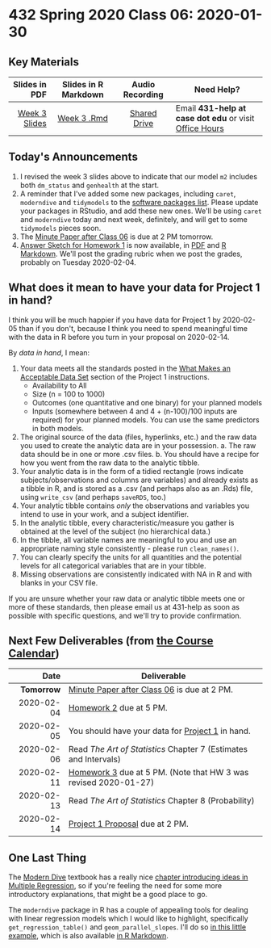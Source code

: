 # 432 Spring 2020 Class 06: 2020-01-30

## Key Materials

Slides in PDF | Slides in R Markdown | Audio Recording | Need Help?
------------: | :------------------: | :--------------: | ---------------------------
[Week 3 Slides](https://github.com/THOMASELOVE/2020-432/blob/master/classes/class06/432_2020_week03.pdf) | [Week 3 .Rmd](https://github.com/THOMASELOVE/2020-432/blob/master/classes/class06/432_2020_week03.Rmd) | [Shared Drive](http://bit.ly/432-2020-audio) | Email **431-help at case dot edu** or visit [Office Hours](https://github.com/THOMASELOVE/2020-432/blob/master/calendar.md#tas-and-office-hours)

## Today's Announcements

1. I revised the week 3 slides above to indicate that our model `m2` includes both `dm_status` and `genhealth` at the start.
2. A reminder that I've added some new packages, including `caret`, `moderndive` and `tidymodels` to the [software packages list](https://github.com/THOMASELOVE/2020-432/blob/master/software.md). Please update your packages in RStudio, and add these new ones. We'll be using `caret` and `moderndive` today and next week, definitely, and will get to some `tidymodels` pieces soon.
3. The [Minute Paper after Class 06](http://bit.ly/432-2020-minute-06) is due at 2 PM tomorrow.
4. [Answer Sketch for Homework 1](https://github.com/THOMASELOVE/2020-432/tree/master/homework/hw01) is now available, in [PDF](https://github.com/THOMASELOVE/2020-432/blob/master/homework/hw01/sketch/sketch_hw1.pdf) and [R Markdown](https://github.com/THOMASELOVE/2020-432/blob/master/homework/hw01/sketch/sketch_hw1.Rmd). We'll post the grading rubric when we post the grades, probably on Tuesday 2020-02-04.

## What does it mean to have your data for Project 1 in hand?

I think you will be much happier if you have data for Project 1 by 2020-02-05 than if you don't, because I think you need to spend meaningful time with the data in R before you turn in your proposal on 2020-02-14.

By *data in hand*, I mean:

1. Your data meets all the standards posted in the [What Makes an Acceptable Data Set](https://github.com/THOMASELOVE/2020-432/tree/master/projects/project1#what-makes-an-acceptable-data-set) section of the Project 1 instructions.
    - Availability to All
    - Size (n = 100 to 1000)
    - Outcomes (one quantitative and one binary) for your planned models
    - Inputs (somewhere between 4 and 4 + (n-100)/100 inputs are required) for your planned models. You can use the same predictors in both models.
2. The original source of the data (files, hyperlinks, etc.) and the raw data you used to create the analytic data are in your possession.
    a. The raw data should be in one or more .csv files.
    b. You should have a recipe for how you went from the raw data to the analytic tibble.
3. Your analytic data is in the form of a tidied rectangle (rows indicate subjects/observations and columns are variables) and already exists as a tibble in R, and is stored as a .csv (and perhaps also as an .Rds) file, using `write_csv` (and perhaps `saveRDS`, too.)
4. Your analytic tibble contains *only* the observations and variables you intend to use in your work, and a subject identifier.
5. In the analytic tibble, every characteristic/measure you gather is obtained at the level of the subject (no hierarchical data.)
6. In the tibble, all variable names are meaningful to you and use an appropriate naming style consistently - please run `clean_names()`.
7. You can clearly specify the units for all quantities and the potential levels for all categorical variables that are in your tibble.
8. Missing observations are consistently indicated with NA in R and with blanks in your CSV file.

If you are unsure whether your raw data or analytic tibble meets one or more of these standards, then please email us at 431-help as soon as possible with specific questions, and we'll try to provide confirmation.

## Next Few Deliverables (from [the Course Calendar](https://github.com/THOMASELOVE/2020-432/blob/master/calendar.md))

Date | Deliverable
---------: | -----------------------------------------------------------------------
**Tomorrow** | [Minute Paper after Class 06](http://bit.ly/432-2020-minute-06) is due at 2 PM.
2020-02-04 | [Homework 2](https://github.com/THOMASELOVE/2020-432/tree/master/homework/hw02) due at 5 PM.
2020-02-05 | You should have your data for [Project 1](https://github.com/THOMASELOVE/2020-432/tree/master/projects/project1) in hand.
2020-02-06 | Read *The Art of Statistics* Chapter 7 (Estimates and Intervals)
2020-02-11 | [Homework 3](https://github.com/THOMASELOVE/2020-432/tree/master/homework/hw03) due at 5 PM. (Note that HW 3 was revised 2020-01-27)
2020-02-13 | Read *The Art of Statistics* Chapter 8 (Probability)
2020-02-14 | [Project 1 Proposal](https://github.com/THOMASELOVE/2020-432/tree/master/projects/project1) due at 2 PM.

## One Last Thing

The [Modern Dive](https://moderndive.com/) textbook has a really nice [chapter introducing ideas in Multiple Regression](https://moderndive.com/6-multiple-regression.html), so if you're feeling the need for some more introductory explanations, that might be a good place to go. 

The `moderndive` package in R has a couple of appealing tools for dealing with linear regression models which I would like to highlight, specifically `get_regression_table()` and `geom_parallel_slopes`. I'll do so [in this little example](https://github.com/THOMASELOVE/2020-432/blob/master/classes/class06/modern_dive_example.md), which is also available [in R Markdown](https://github.com/THOMASELOVE/2020-432/blob/master/classes/class06/modern_dive_example.Rmd).




